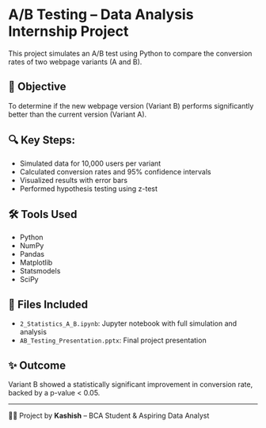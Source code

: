 # A/B Testing – Data Analysis Internship Project

This project simulates an A/B test using Python to compare the conversion rates of two webpage variants (A and B).

## 📌 Objective
To determine if the new webpage version (Variant B) performs significantly better than the current version (Variant A).

## 🔍 Key Steps:
- Simulated data for 10,000 users per variant
- Calculated conversion rates and 95% confidence intervals
- Visualized results with error bars
- Performed hypothesis testing using z-test

## 🛠 Tools Used
- Python
- NumPy
- Pandas
- Matplotlib
- Statsmodels
- SciPy

## 📂 Files Included
- `2_Statistics_A_B.ipynb`: Jupyter notebook with full simulation and analysis
- `AB_Testing_Presentation.pptx`: Final project presentation

## ✨ Outcome
Variant B showed a statistically significant improvement in conversion rate, backed by a p-value < 0.05.

---
👩‍💻 Project by **Kashish** – BCA Student & Aspiring Data Analyst

